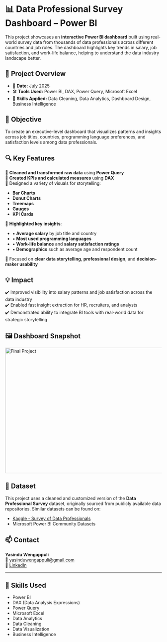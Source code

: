 # 📊 Data Professional Survey Dashboard – Power BI

This project showcases an **interactive Power BI dashboard** built using real-world survey data from thousands of data professionals across different countries and job roles. The dashboard highlights key trends in salary, job satisfaction, and work-life balance, helping to understand the data industry landscape better.

## 📌 Project Overview

- 📅 **Date:** July 2025  
- 🛠 **Tools Used:** Power BI, DAX, Power Query, Microsoft Excel  
- 📂 **Skills Applied:** Data Cleaning, Data Analytics, Dashboard Design, Business Intelligence

## 🎯 Objective

To create an executive-level dashboard that visualizes patterns and insights across job titles, countries, programming language preferences, and satisfaction levels among data professionals.

## 🔍 Key Features

📌 **Cleaned and transformed raw data** using **Power Query**  
📌 **Created KPIs and calculated measures** using **DAX**  
📌 Designed a variety of visuals for storytelling:
  - **Bar Charts**
  - **Donut Charts**
  - **Treemaps**
  - **Gauges**
  - **KPI Cards**

📌 **Highlighted key insights**:
- ▪️ **Average salary** by job title and country  
- ▪️ **Most used programming languages**  
- ▪️ **Work-life balance** and **salary satisfaction ratings**  
- ▪️ **Demographics** such as average age and respondent count  

📌 Focused on **clear data storytelling**, **professional design**, and **decision-maker usability**

## 💡 Impact

✔️ Improved visibility into salary patterns and job satisfaction across the data industry  
✔️ Enabled fast insight extraction for HR, recruiters, and analysts  
✔️ Demonstrated ability to integrate BI tools with real-world data for strategic storytelling

## 🖼 Dashboard Snapshot

<img width="719" height="403" alt="Final Project" src="https://github.com/user-attachments/assets/2ebafc27-7aa5-4646-93e9-4d279c18e615" />

## 📁 Dataset

This project uses a cleaned and customized version of the **Data Professional Survey** dataset, originally sourced from publicly available data repositories. Similar datasets can be found on:
- [Kaggle - Survey of Data Professionals](https://www.kaggle.com/)
- Microsoft Power BI Community Datasets

## 📫 Contact

**Yasindu Wengappuli**  
📧 yasinduwengappuli@gmail.com  
🔗 [LinkedIn](https://www.linkedin.com/in/yasinduw/)

---

## 🧠 Skills Used

- Power BI  
- DAX (Data Analysis Expressions)  
- Power Query  
- Microsoft Excel  
- Data Analytics  
- Data Cleaning  
- Data Visualization  
- Business Intelligence

